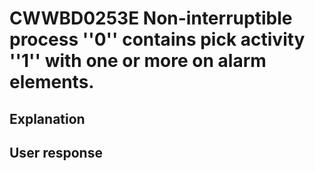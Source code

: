 # CWWBD0253E Non-interruptible process ''0'' contains pick activity ''1'' with one or more on alarm elements.

## Explanation

## User response